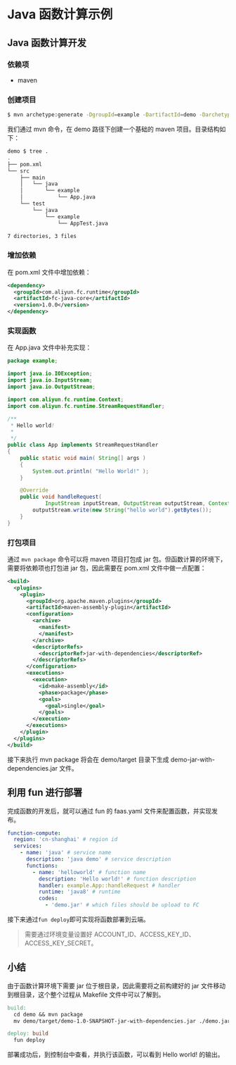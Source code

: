 # Java 函数计算示例

## Java 函数计算开发

### 依赖项

- maven

### 创建项目

```sh
$ mvn archetype:generate -DgroupId=example -DartifactId=demo -DarchetypeArtifactId=maven-archetype-quickstart -Dversion=1.0-SNAPSHOT -B
```

我们通过 mvn 命令，在 demo 路径下创建一个基础的 maven 项目。目录结构如下：

```sh
demo $ tree .
.
├── pom.xml
└── src
    ├── main
    │   └── java
    │       └── example
    │           └── App.java
    └── test
        └── java
            └── example
                └── AppTest.java

7 directories, 3 files
```

### 增加依赖

在 pom.xml 文件中增加依赖：

```xml
<dependency>
  <groupId>com.aliyun.fc.runtime</groupId>
  <artifactId>fc-java-core</artifactId>
  <version>1.0.0</version>
</dependency>
```

### 实现函数

在 App.java 文件中补充实现：

```java
package example;

import java.io.IOException;
import java.io.InputStream;
import java.io.OutputStream;

import com.aliyun.fc.runtime.Context;
import com.aliyun.fc.runtime.StreamRequestHandler;

/**
 * Hello world!
 *
 */
public class App implements StreamRequestHandler
{
    public static void main( String[] args )
    {
        System.out.println( "Hello World!" );
    }

    @Override
    public void handleRequest(
            InputStream inputStream, OutputStream outputStream, Context context) throws IOException {
        outputStream.write(new String("hello world").getBytes());
    }
}
```

### 打包项目

通过 `mvn package` 命令可以将 maven 项目打包成 jar 包。但函数计算的环境下，需要将依赖项也打包进 jar 包，因此需要在 pom.xml 文件中做一点配置：

```xml
<build>
  <plugins>
    <plugin>
      <groupId>org.apache.maven.plugins</groupId>
      <artifactId>maven-assembly-plugin</artifactId>
      <configuration>
        <archive>
          <manifest>
          </manifest>
        </archive>
        <descriptorRefs>
          <descriptorRef>jar-with-dependencies</descriptorRef>
        </descriptorRefs>
      </configuration>
      <executions>
        <execution>
          <id>make-assembly</id>
          <phase>package</phase>
          <goals>
            <goal>single</goal>
          </goals>
        </execution>
      </executions>
    </plugin>
  </plugins>
</build>
```

接下来执行 mvn package 将会在 demo/target 目录下生成 demo-jar-with-dependencies.jar 文件。

## 利用 fun 进行部署

完成函数的开发后，就可以通过 fun 的 faas.yaml 文件来配置函数，并实现发布。

```yaml
function-compute:
  region: 'cn-shanghai' # region id
  services:
    - name: 'java' # service name
      description: 'java demo' # service description
      functions:
        - name: 'helloworld' # function name
          description: 'Hello world!' # function description
          handler: example.App::handleRequest # handler
          runtime: 'java8' # runtime
          codes:
            - 'demo.jar' # which files should be upload to FC
```

接下来通过`fun deploy`即可实现将函数部署到云端。

> 需要通过环境变量设置好 ACCOUNT_ID、ACCESS_KEY_ID、ACCESS_KEY_SECRET。

## 小结

由于函数计算环境下需要 jar 位于根目录，因此需要将之前构建好的 jar 文件移动到根目录，这个整个过程从 Makefile 文件中可以了解到。

```makefile
build:
  cd demo && mvn package
  mv demo/target/demo-1.0-SNAPSHOT-jar-with-dependencies.jar ./demo.jar

deploy: build
  fun deploy
```

部署成功后，到控制台中查看，并执行该函数，可以看到 Hello world! 的输出。
